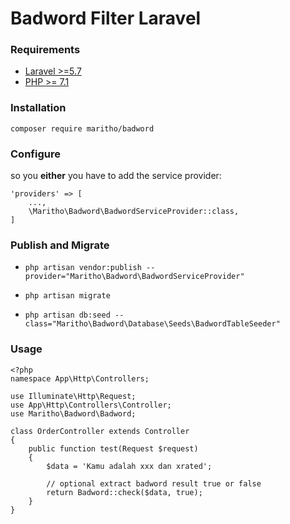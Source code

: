 # Badword Filter Laravel

### Requirements
- [Laravel >=5.7](https://laravel.com/)
- [PHP >= 7.1](https://www.php.net/)

### Installation

`composer require maritho/badword`

### Configure

so you __either__ you have to add the service provider:

```
'providers' => [
    ...,
    \Maritho\Badword\BadwordServiceProvider::class,
]
```

### Publish and Migrate

- `php artisan vendor:publish --provider="Maritho\Badword\BadwordServiceProvider"`

- `php artisan migrate`

- `php artisan db:seed --class="Maritho\Badword\Database\Seeds\BadwordTableSeeder"`

### Usage
```
<?php
namespace App\Http\Controllers;

use Illuminate\Http\Request;
use App\Http\Controllers\Controller;
use Maritho\Badword\Badword;

class OrderController extends Controller
{
    public function test(Request $request)
    {
        $data = 'Kamu adalah xxx dan xrated';

        // optional extract badword result true or false
        return Badword::check($data, true);
    }
}

```
